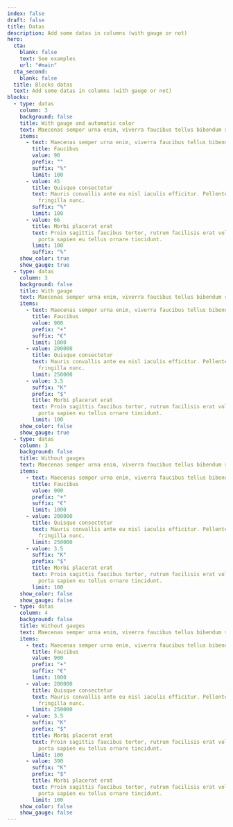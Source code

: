 ```yaml
---
index: false
draft: false
title: Datas
description: Add some datas in columns (with gauge or not)
hero:
  cta:
    blank: false
    text: See examples
    url: "#main"
  cta_second:
    blank: false
  title: Blocks datas
  text: Add some datas in columns (with gauge or not)
blocks:
  - type: datas
    column: 3
    background: false
    title: With gauge and automatic color
    text: Maecenas semper urna enim, viverra faucibus tellus bibendum sed
    items:
      - text: Maecenas semper urna enim, viverra faucibus tellus bibendum sed
        title: Faucibus
        value: 90
        prefix: ""
        suffix: "%"
        limit: 100
      - value: 45
        title: Quisque consectetur
        text: Mauris convallis ante eu nisl iaculis efficitur. Pellentesque vel
          fringilla nunc.
        suffix: "%"
        limit: 100
      - value: 66
        title: Morbi placerat erat
        text: Proin sagittis faucibus tortor, rutrum facilisis erat volutpat ut. Etiam
          porta sapien eu tellus ornare tincidunt.
        limit: 100
        suffix: "%"
    show_color: true
    show_gauge: true
  - type: datas
    column: 3
    background: false
    title: With gauge
    text: Maecenas semper urna enim, viverra faucibus tellus bibendum sed
    items:
      - text: Maecenas semper urna enim, viverra faucibus tellus bibendum sed
        title: Faucibus
        value: 900
        prefix: "+"
        suffix: "€"
        limit: 1000
      - value: 200000
        title: Quisque consectetur
        text: Mauris convallis ante eu nisl iaculis efficitur. Pellentesque vel
          fringilla nunc.
        limit: 250000
      - value: 3.5
        suffix: "K"
        prefix: "$"
        title: Morbi placerat erat
        text: Proin sagittis faucibus tortor, rutrum facilisis erat volutpat ut. Etiam
          porta sapien eu tellus ornare tincidunt.
        limit: 100
    show_color: false
    show_gauge: true
  - type: datas
    column: 3
    background: false
    title: Without gauges
    text: Maecenas semper urna enim, viverra faucibus tellus bibendum sed
    items:
      - text: Maecenas semper urna enim, viverra faucibus tellus bibendum sed
        title: Faucibus
        value: 900
        prefix: "+"
        suffix: "€"
        limit: 1000
      - value: 200000
        title: Quisque consectetur
        text: Mauris convallis ante eu nisl iaculis efficitur. Pellentesque vel
          fringilla nunc.
        limit: 250000
      - value: 3.5
        suffix: "K"
        prefix: "$"
        title: Morbi placerat erat
        text: Proin sagittis faucibus tortor, rutrum facilisis erat volutpat ut. Etiam
          porta sapien eu tellus ornare tincidunt.
        limit: 100
    show_color: false
    show_gauge: false
  - type: datas
    column: 4
    background: false
    title: Without gauges
    text: Maecenas semper urna enim, viverra faucibus tellus bibendum sed
    items:
      - text: Maecenas semper urna enim, viverra faucibus tellus bibendum sed
        title: Faucibus
        value: 900
        prefix: "+"
        suffix: "€"
        limit: 1000
      - value: 200000
        title: Quisque consectetur
        text: Mauris convallis ante eu nisl iaculis efficitur. Pellentesque vel
          fringilla nunc.
        limit: 250000
      - value: 3.5
        suffix: "K"
        prefix: "$"
        title: Morbi placerat erat
        text: Proin sagittis faucibus tortor, rutrum facilisis erat volutpat ut. Etiam
          porta sapien eu tellus ornare tincidunt.
        limit: 100
      - value: 390
        suffix: "K"
        prefix: "$"
        title: Morbi placerat erat
        text: Proin sagittis faucibus tortor, rutrum facilisis erat volutpat ut. Etiam
          porta sapien eu tellus ornare tincidunt.
        limit: 100
    show_color: false
    show_gauge: false
---
```

